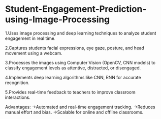 # Student-Engagement-Prediction-using-Image-Processing
1.Uses image processing and deep learning techniques to analyze student engagement in real time.

2.Captures students facial expressions, eye gaze, posture, and head movement using a webcam.

3.Processes the images using Computer Vision (OpenCV, CNN models) to classify engagement levels as attentive, distracted, or disengaged.

4.Implements deep learning algorithms like CNN, RNN for accurate recognition.

5.Provides real-time feedback to teachers to improve classroom interactions.

Advantages:
->Automated and real-time engagement tracking.
->Reduces manual effort and bias.
->Scalable for online and offline classrooms.




